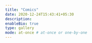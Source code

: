 ```yaml
---
title: "Comics"
date: 2020-12-24T15:43:41+05:30
description: 
enableBio: true
type: gallery
mode: at-once # at-once or one-by-one
---
```

